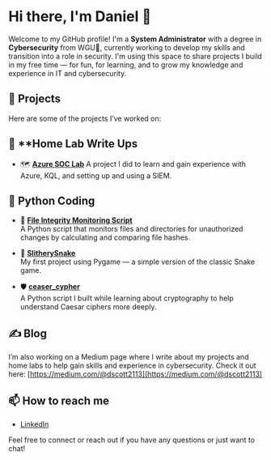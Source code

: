 # Hi there, I'm Daniel 👋

Welcome to my GitHub profile! I'm a **System Administrator** with a degree in **Cybersecurity** from WGU🦉, currently working to develop my skills and transition into a role in security.
I'm using this space to share projects I build in my free time — for fun, for learning, and to grow my knowledge and experience in IT and cybersecurity.

## 📂 Projects

Here are some of the projects I’ve worked on:

## 🔬 **Home Lab Write Ups

- 🗺 **[Azure SOC Lab](https://github.com/dscott2113/Azure-SOC-Lab-Write-Up/blob/main/readme.md)**
  A project I did to learn and gain experience with Azure, KQL, and setting up and using a SIEM.

## 🐍 Python Coding

- 🔐 **[File Integrity Monitoring Script](https://github.com/dscott2113/FileIntegrityMonitor)**  
  A Python script that monitors files and directories for unauthorized changes by calculating and comparing file hashes.

- 🐍 **[SlitherySnake](https://github.com/dscott2113/SiltherySnake)**  
  My first project using Pygame — a simple version of the classic Snake game.

- 🛡️ **[ceaser_cypher](https://github.com/dscott2113/ceaser_cypher)**  
  A Python script I built while learning about cryptography to help understand Caesar ciphers more deeply.

## ✍️ Blog
I’m also working on a Medium page where I write about my projects and home labs to help gain skills and experience in cybersecurity. Check it out here: [https://medium.com/@dscott2113](https://medium.com/@dscott2113)

## 📫 How to reach me
- [LinkedIn](linkedin.com/in/ds2113)

Feel free to connect or reach out if you have any questions or just want to chat!
